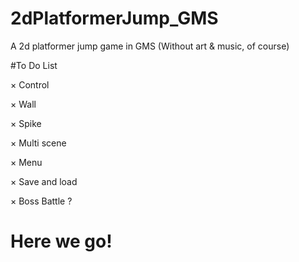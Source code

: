 # 2dPlatformerJump_GMS
A 2d platformer jump game in GMS (Without art &amp; music, of course)

#To Do List

× Control

× Wall

× Spike

× Multi scene

× Menu

× Save and load

× Boss Battle ?

# Here we go!
